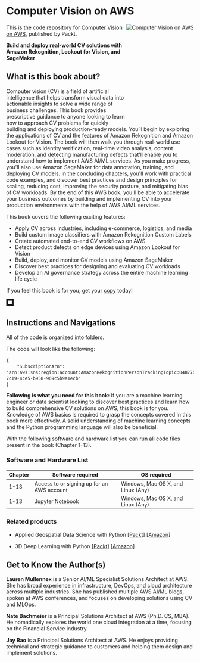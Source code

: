 # Computer Vision on AWS

<a href="https://www.amazon.in/Computer-Vision-using-AWS-services/dp/1801078688/ref=sr_1_1?crid=3PP65Q6DWA62X&keywords=computer+vision+on+aws+book&qid=1680240266&sprefix=computer+vision+on+aws+book%2Caps%2C212&sr=8-1"><img src="https://m.media-amazon.com/images/I/41xTi5owBiL._SX403_BO1,204,203,200_.jpg" alt="Computer Vision on AWS" height="256px" align="right"></a>

This is the code repository for [Computer Vision on AWS](https://www.amazon.in/Computer-Vision-using-AWS-services/dp/1801078688/ref=sr_1_1?crid=3PP65Q6DWA62X&keywords=computer+vision+on+aws+book&qid=1680240266&sprefix=computer+vision+on+aws+book%2Caps%2C212&sr=8-1), published by Packt.

**Build and deploy real-world CV solutions with Amazon Rekognition, Lookout for Vision, and SageMaker**

## What is this book about?
Computer vision (CV) is a field of artificial intelligence that helps transform visual data into actionable insights to solve a wide range of business challenges. This book provides prescriptive guidance to anyone looking to learn how to approach CV problems for quickly building and deploying production-ready models.
You’ll begin by exploring the applications of CV and the features of Amazon Rekognition and Amazon Lookout for Vision. The book will then walk you through real-world use cases such as identity verification, real-time video analysis, content moderation, and detecting manufacturing defects that’ll enable you to understand how to implement AWS AI/ML services. As you make progress, you'll also use Amazon SageMaker for data annotation, training, and deploying CV models. In the concluding chapters, you'll work with practical code examples, and discover best practices and design principles for scaling, reducing cost, improving the security posture, and mitigating bias of CV workloads.
By the end of this AWS book, you'll be able to accelerate your business outcomes by building and implementing CV into your production environments with the help of AWS AI/ML services.

This book covers the following exciting features: 
* Apply CV across industries, including e-commerce, logistics, and media
* Build custom image classifiers with Amazon Rekognition Custom Labels
* Create automated end-to-end CV workflows on AWS
* Detect product defects on edge devices using Amazon Lookout for Vision
* Build, deploy, and monitor CV models using Amazon SageMaker
* Discover best practices for designing and evaluating CV workloads
* Develop an AI governance strategy across the entire machine learning life cycle

If you feel this book is for you, get your [copy](https://www.amazon.com/dp/1801078688) today!

<a href="https://www.packtpub.com/?utm_source=github&utm_medium=banner&utm_campaign=GitHubBanner"><img src="https://raw.githubusercontent.com/PacktPublishing/GitHub/master/GitHub.png" alt="https://www.packtpub.com/" border="5" /></a>

## Instructions and Navigations
All of the code is organized into folders.

The code will look like the following:
```
{
    "SubscriptionArn": "arn:aws:sns:region:account:AmazonRekognitionPersonTrackingTopic:04877b15-7c19-4ce5-b958-969c5b9a1ecb"
}
```

**Following is what you need for this book:**
If you are a machine learning engineer or data scientist looking to discover best practices and learn how to build comprehensive CV solutions on AWS, this book is for you. Knowledge of AWS basics is required to grasp the concepts covered in this book more effectively. A solid understanding of machine learning concepts and the Python programming language will also be beneficial.	

With the following software and hardware list you can run all code files present in the book (Chapter 1-13).

### Software and Hardware List

| Chapter  | Software required                                                                    | OS required                        |
| -------- | -------------------------------------------------------------------------------------| -----------------------------------|
|  	1-13   |   	Access to or signing up for an AWS account		                          	  		  | Windows, Mac OS X, and Linux (Any) |
|   1-13   |   	Jupyter Notebook                                                                  |Windows, Mac OS X, and Linux (Any)  |

### Related products <Other books you may enjoy>
* Applied Geospatial Data Science with Python [[Packt]](https://www.packtpub.com/product/applied-geospatial-data-science-with-python/9781803238128#_ga=2.166620222.1484471424.1680154591-1347501151.1654864057) [[Amazon]](https://www.amazon.com/Applied-Geospatial-Data-Science-Python-ebook/dp/B0BJ7GPXMG)

* 3D Deep Learning with Python [[Packt]](https://www.packtpub.com/product/3d-deep-learning-with-python/9781803247823#_ga=2.200559406.1484471424.1680154591-1347501151.1654864057) [[Amazon]](https://www.amazon.com/3D-Deep-Learning-Python-PyTorch3D/dp/1803247827)

## Get to Know the Author(s)
**Lauren Mullennex** is a Senior AI/ML Specialist Solutions Architect at AWS. She has broad experience in infrastructure, DevOps, and cloud architecture across multiple industries. She has published multiple AWS AI/ML blogs, spoken at AWS conferences, and focuses on developing solutions using CV and MLOps.

**Nate Bachmeier** is a Principal Solutions Architect at AWS (Ph.D. CS, MBA). He nomadically explores the world one cloud integration at a time, focusing on the Financial Service industry.

**Jay Rao** is a Principal Solutions Architect at AWS. He enjoys providing technical and strategic guidance to customers and helping them design and implement solutions.

